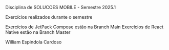 Disciplina de SOLUCOES MOBILE - Semestre 2025.1

Exercícios realizados durante o semestre


Exercícios de JetPack Compose estão na Branch Main
Exercícios de React Native estão na Branch Master


William Espindola Cardoso